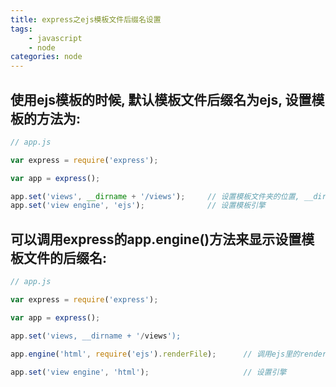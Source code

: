 ```yaml
---
title: express之ejs模板文件后缀名设置
tags: 
    - javascript
    - node
categories: node
---
```


## 使用ejs模板的时候, 默认模板文件后缀名为ejs, 设置模板的方法为:
<!-- more -->

```javascript
// app.js

var express = require('express');

var app = express();

app.set('views', __dirname + '/views');		// 设置模板文件夹的位置, __dirname是现在位置
app.set('view engine', 'ejs');				// 设置模板引擎
```

## 可以调用express的app.engine()方法来显示设置模板文件的后缀名:
```javascript
// app.js

var express = require('express');

var app = express();

app.set('views, __dirname + '/views');

app.engine('html', require('ejs').renderFile);		// 调用ejs里的renderFile()方法将ejs返回的引擎名修改为'html'

app.set('view engine', 'html');						// 设置引擎
```
